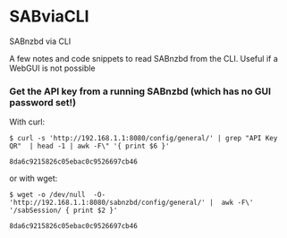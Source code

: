 # SABviaCLI
SABnzbd via CLI

A few notes and code snippets to read SABnzbd from the CLI. Useful if a WebGUI is not possible


### Get the API key from a running SABnzbd (which has no GUI password set!)

With curl:
```
$ curl -s 'http://192.168.1.1:8080/config/general/' | grep "API Key QR"  | head -1 | awk -F\" '{ print $6 }'

8da6c9215826c05ebac0c9526697cb46
```

or with wget:

```
$ wget -o /dev/null  -O- 'http://192.168.1.1:8080/sabnzbd/config/general/' |  awk -F\' '/sabSession/ { print $2 }'

8da6c9215826c05ebac0c9526697cb46
```
